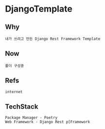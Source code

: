 # DjangoTemplate

## Why
    내가 쓰려고 만든 Django Rest Framework Template 

## Now
    폴더 구성중

## Refs
    internet 

## TechStack
    Package Manager - Poetry 
    Web Framework - Django Rest p[Framework
